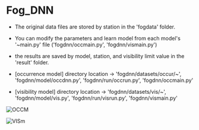 # Fog_DNN

- The original data files are stored by station in the 'fogdata' folder.

- You can modify the parameters and learn model from each model's '~main.py' file ('fogdnn/occmain.py', 'fogdnn/vismain.py')

- the results are saved by model, station, and visibility limit value in the 'result' folder.

- [occurrence model] directory location -> 'fogdnn/datasets/occur/~', 'fogdnn/model/occdnn.py', 'fogdnn/run/occrun.py', 'fogdnn/occmain.py'

- [visibility model] directory location -> 'fogdnn/datasets/vis/~', 'fogdnn/model/vis.py', 'fogdnn/run/visrun.py', 'fogdnn/vismain.py'

![OCCM](https://user-images.githubusercontent.com/49590432/131450714-138800b2-6f84-44b5-a52d-8ac95d8226a7.png)



![VISm](https://user-images.githubusercontent.com/49590432/131450717-c4170bea-45c8-4e44-b9e5-62e21d542146.png)


